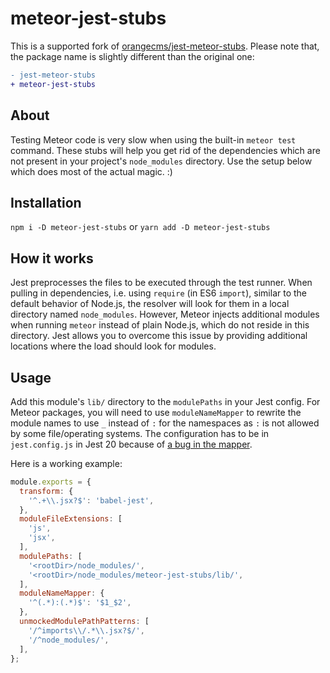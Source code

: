 # meteor-jest-stubs
This is a supported fork of [orangecms/jest-meteor-stubs](https://github.com/orangecms/jest-meteor-stubs). Please note that, the package name is slightly different than the original one:

```diff
- jest-meteor-stubs
+ meteor-jest-stubs
```

## About
Testing Meteor code is very slow when using the built-in `meteor test` command.
These stubs will help you get rid of the dependencies which are not present in
your project's `node_modules` directory. Use the setup below which does most of
the actual magic. :)

## Installation
`npm i -D meteor-jest-stubs` or `yarn add -D meteor-jest-stubs`

## How it works
Jest preprocesses the files to be executed through the test runner. When pulling
in dependencies, i.e. using `require` (in ES6 `import`), similar to the default
behavior of Node.js, the resolver will look for them in a local directory named
`node_modules`. However, Meteor injects additional modules when running `meteor`
instead of plain Node.js, which do not reside in this directory. Jest allows you
to overcome this issue by providing additional locations where the load should
look for modules.

## Usage
Add this module's `lib/` directory to the `modulePaths` in your Jest config.
For Meteor packages, you will need to use `moduleNameMapper` to rewrite the
module names to use `_` instead of `:` for the namespaces as `:` is not allowed
by some file/operating systems.
The configuration has to be in `jest.config.js` in Jest 20 because of
[a bug in the mapper](https://github.com/facebook/jest/issues/3716).

Here is a working example:

```javascript
module.exports = {
  transform: {
    '^.+\\.jsx?$': 'babel-jest',
  },
  moduleFileExtensions: [
    'js',
    'jsx',
  ],
  modulePaths: [
    '<rootDir>/node_modules/',
    '<rootDir>/node_modules/meteor-jest-stubs/lib/',
  ],
  moduleNameMapper: {
    '^(.*):(.*)$': '$1_$2',
  },
  unmockedModulePathPatterns: [
    '/^imports\\/.*\\.jsx?$/',
    '/^node_modules/',
  ],
};
```
